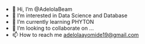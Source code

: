 - 👋 Hi, I’m @AdelolaBeam
- 👀 I’m interested in Data Science and Database
- 🌱 I’m currently learning PHYTON
- 💞️ I’m looking to collaborate on ...
- 📫 How to reach me adelolaayomide19@gmail.com

<!---
AdelolaBeam/AdelolaBeam is a ✨ special ✨ repository because its `README.md` (this file) appears on your GitHub profile.
You can click the Preview link to take a look at your changes.
--->
